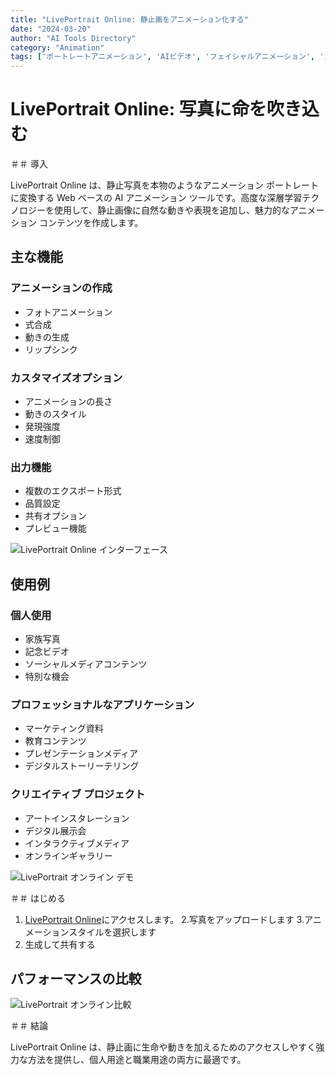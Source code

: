 ```yaml
---
title: "LivePortrait Online: 静止画をアニメーション化する"
date: "2024-03-20"
author: "AI Tools Directory"
category: "Animation"
tags: ['ポートレートアニメーション', 'AIビデオ', 'フェイシャルアニメーション', 'コンテンツ制作']
---
```

# LivePortrait Online: 写真に命を吹き込む

＃＃ 導入

LivePortrait Online は、静止写真を本物のようなアニメーション ポートレートに変換する Web ベースの AI アニメーション ツールです。高度な深層学習テクノロジーを使用して、静止画像に自然な動きや表現を追加し、魅力的なアニメーション コンテンツを作成します。

## 主な機能

### アニメーションの作成
- フォトアニメーション
- 式合成
- 動きの生成
- リップシンク

### カスタマイズオプション
- アニメーションの長さ
- 動きのスタイル
- 発現強度
- 速度制御

### 出力機能
- 複数のエクスポート形式
- 品質設定
- 共有オプション
- プレビュー機能

![LivePortrait Online インターフェース](/imgs/liveportrait-online/interface.jpg)

## 使用例

### 個人使用
- 家族写真
- 記念ビデオ
- ソーシャルメディアコンテンツ
- 特別な機会

### プロフェッショナルなアプリケーション
- マーケティング資料
- 教育コンテンツ
- プレゼンテーションメディア
- デジタルストーリーテリング

### クリエイティブ プロジェクト
- アートインスタレーション
- デジタル展示会
- インタラクティブメディア
- オンラインギャラリー

![LivePortrait オンライン デモ](/imgs/liveportrait-online/demo.jpg)

＃＃ はじめる

1. [LivePortrait Online](https://liveportrait-online.com)にアクセスします。
2.写真をアップロードします
3.アニメーションスタイルを選択します
4. 生成して共有する

## パフォーマンスの比較

![LivePortrait オンライン比較](/imgs/liveportrait-online/comparison.jpg)

＃＃ 結論

LivePortrait Online は、静止画に生命や動きを加えるためのアクセスしやすく強力な方法を提供し、個人用途と職業用途の両方に最適です。